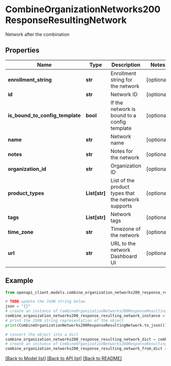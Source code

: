 # CombineOrganizationNetworks200ResponseResultingNetwork

Network after the combination

## Properties

Name | Type | Description | Notes
------------ | ------------- | ------------- | -------------
**enrollment_string** | **str** | Enrollment string for the network | [optional] 
**id** | **str** | Network ID | [optional] 
**is_bound_to_config_template** | **bool** | If the network is bound to a config template | [optional] 
**name** | **str** | Network name | [optional] 
**notes** | **str** | Notes for the network | [optional] 
**organization_id** | **str** | Organization ID | [optional] 
**product_types** | **List[str]** | List of the product types that the network supports | [optional] 
**tags** | **List[str]** | Network tags | [optional] 
**time_zone** | **str** | Timezone of the network | [optional] 
**url** | **str** | URL to the network Dashboard UI | [optional] 

## Example

```python
from openapi_client.models.combine_organization_networks200_response_resulting_network import CombineOrganizationNetworks200ResponseResultingNetwork

# TODO update the JSON string below
json = "{}"
# create an instance of CombineOrganizationNetworks200ResponseResultingNetwork from a JSON string
combine_organization_networks200_response_resulting_network_instance = CombineOrganizationNetworks200ResponseResultingNetwork.from_json(json)
# print the JSON string representation of the object
print(CombineOrganizationNetworks200ResponseResultingNetwork.to_json())

# convert the object into a dict
combine_organization_networks200_response_resulting_network_dict = combine_organization_networks200_response_resulting_network_instance.to_dict()
# create an instance of CombineOrganizationNetworks200ResponseResultingNetwork from a dict
combine_organization_networks200_response_resulting_network_from_dict = CombineOrganizationNetworks200ResponseResultingNetwork.from_dict(combine_organization_networks200_response_resulting_network_dict)
```
[[Back to Model list]](../README.md#documentation-for-models) [[Back to API list]](../README.md#documentation-for-api-endpoints) [[Back to README]](../README.md)


